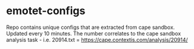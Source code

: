# emotet-configs
Repo contains unique configs that are extracted from cape sandbox. Updated every 10 minutes.
The number correlates to the cape sandbox analysis task - i.e. 20914.txt = https://cape.contextis.com/analysis/20914/
